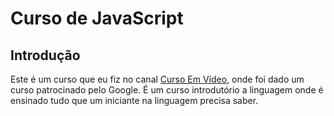 # Curso de JavaScript

## Introdução

Este é um curso que eu fiz no canal [Curso Em Vídeo](https://youtube.com/cursoemvideo), onde foi dado um curso patrocinado pelo Google. É um curso introdutório a linguagem onde é ensinado tudo que um iniciante na linguagem precisa saber.
